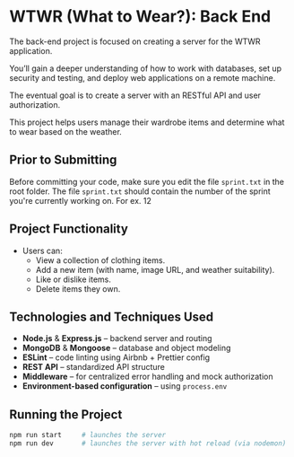 # WTWR (What to Wear?): Back End
The back-end project is focused on creating a server for the WTWR application. 

You’ll gain a deeper understanding of how to work with databases, set up security and testing, and deploy web applications on a remote machine. 

The eventual goal is to create a server with an RESTful API and user authorization.

This project helps users manage their wardrobe items and determine what to wear based on the weather. 

## Prior to Submitting
Before committing your code, make sure you edit the file `sprint.txt` in the root folder. 
The file `sprint.txt` should contain the number of the sprint you're currently working on. For ex. 12

## Project Functionality

- Users can:
  - View a collection of clothing items.
  - Add a new item (with name, image URL, and weather suitability).
  - Like or dislike items.
  - Delete items they own.

## Technologies and Techniques Used

- **Node.js** & **Express.js** – backend server and routing
- **MongoDB** & **Mongoose** – database and object modeling
- **ESLint** – code linting using Airbnb + Prettier config
- **REST API** – standardized API structure
- **Middleware** – for centralized error handling and mock authorization
- **Environment-based configuration** – using `process.env`

## Running the Project

```bash
npm run start     # launches the server
npm run dev       # launches the server with hot reload (via nodemon)

